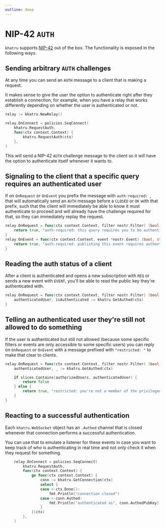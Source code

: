 ```yaml
---
outline: deep
---
```


# NIP-42 `AUTH`

`khatru` supports [NIP-42](https://nips.nostr.com/42) out of the box. The functionality is exposed in the following ways.

## Sending arbitrary `AUTH` challenges

At any time you can send an `AUTH` message to a client that is making a request.

It makes sense to give the user the option to authenticate right after they establish a connection, for example, when you have a relay that works differently depending on whether the user is authenticated or not.

```go
relay := khatru.NewRelay()

relay.OnConnect = policies.SeqConnect(
	khatru.RequestAuth,
	func(ctx context.Context) {
		khatru.RequestAuth(ctx)
	},
)
```

This will send a NIP-42 `AUTH` challenge message to the client so it will have the option to authenticate itself whenever it wants to.

## Signaling to the client that a specific query requires an authenticated user

If on `OnRequest` or `OnEvent` you prefix the message with `auth-required: `, that will automatically send an `AUTH` message before a `CLOSED` or `OK` with that prefix, such that the client will immediately be able to know it must authenticate to proceed and will already have the challenge required for that, so they can immediately replay the request.

```go
relay.OnRequest = func(ctx context.Context, filter nostr.Filter) (bool, string) {
	return true, "auth-required: this query requires you to be authenticated"
}
relay.OnEvent = func(ctx context.Context, event *nostr.Event) (bool, string) {
	return true, "auth-required: publishing this event requires authentication"
}
```

## Reading the auth status of a client

After a client is authenticated and opens a new subscription with `REQ` or sends a new event with `EVENT`, you'll be able to read the public key they're authenticated with.

```go
relay.OnRequest = func(ctx context.Context, filter nostr.Filter) (bool, string) {
	authenticatedUser, isAuthenticated := khatru.GetAuthed(ctx)
}
```

## Telling an authenticated user they're still not allowed to do something

If the user is authenticated but still not allowed (because some specific filters or events are only accessible to some specific users) you can reply on `OnRequest` or `OnEvent` with a message prefixed with `"restricted: "` to make that clear to clients.

```go
relay.OnRequest = func(ctx context.Context, filter nostr.Filter) (bool, string) {
	authenticatedUser, _ := khatru.GetAuthed(ctx)

	if slices.Contains(authorizedUsers, authenticatedUser) {
		return false
	} else {
		return true, "restricted: you're not a member of the privileged group that can read that stuff"
	}
}
```

## Reacting to a successful authentication

Each `khatru.WebSocket` object has an `.Authed` channel that is closed whenever that connection performs a successful authentication.

You can use that to emulate a listener for these events in case you want to keep track of who is authenticating in real time and not only check it when they request for something.

```go
	relay.OnConnect = policies.SeqConnect(
		khatru.RequestAuth,
		func(ctx context.Context) {
			go func(ctx context.Context) {
				conn := khatru.GetConnection(ctx)
				select {
				case <-ctx.Done():
					fmt.Println("connection closed")
				case <-conn.Authed:
					fmt.Println("authenticated as", conn.AuthedPubKey)
				}
			}(ctx)
		},
	)
```
